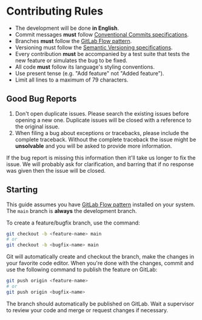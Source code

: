 # Contributing Rules

- The development will be done **in English**.
- Commit messages **must** follow
[Conventional Commits specifications](https://www.conventionalcommits.org/en/v1.0.0/#specification).
- Branches **must** follow the
[GitLab Flow pattern](https://docs.gitlab.com/ee/topics/gitlab_flow.html).
- Versioning must follow the
[Semantic Versioning specifications](https://semver.org/).
- Every contribution **must** be accompanied by a test suite that tests the new
feature or simulates the bug to be fixed.
- All code **must** follow its language's styling conventions.
- Use present tense (e.g. "Add feature" not "Added feature").
- Limit all lines to a maximum of 79 characters.

## Good Bug Reports

1. Don't open duplicate issues. Please search the existing issues before
opening a new one. Duplicate issues will be closed with a reference to the
original issue.
2. When filing a bug about exceptions or tracebacks, please include the
complete traceback. Without the complete traceback the issue might be
**unsolvable** and you will be asked to provide more information.

If the bug report is missing this information then it'll take us longer to fix
the issue. We will probably ask for clarification, and barring that if no
response was given then the issue will be closed.

## Starting

This guide assumes you have
[GitLab Flow pattern](https://docs.gitlab.com/ee/topics/gitlab_flow.html)
installed on your system. The `main` branch is **always** the development
branch.

To create a feature/bugfix branch, use the command:

```sh
git checkout -b <feature-name> main
# or
git checkout -b <bugfix-name> main
```

Git will automatically create and checkout the branch, make the changes in your
favorite code editor. When you're done with the changes, commit and use the
following command to publish the feature on GitLab:

```sh
git push origin <feature-name>
# or
git push origin <bugfix-name>
```

The branch should automatically be published on GitLab. Wait a supervisor to
review your code and merge or request changes if necessary.
